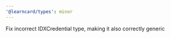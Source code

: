 ```yaml
---
'@learncard/types': minor
---
```


Fix incorrect IDXCredential type, making it also correctly generic
